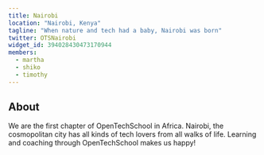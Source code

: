 ```yaml
---
title: Nairobi
location: "Nairobi, Kenya"
tagline: "When nature and tech had a baby, Nairobi was born"
twitter: OTSNairobi
widget_id: 394028430473170944
members:
  - martha
  - shiko
  - timothy
---
```


## About

We are the first chapter of OpenTechSchool in Africa. Nairobi, the cosmopolitan city has all kinds of tech lovers from all walks of life. Learning and coaching through OpenTechSchool makes us happy!
